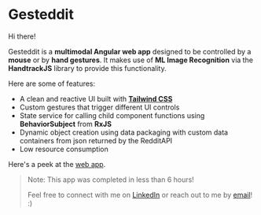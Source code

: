 # Gesteddit
Hi there!

Gesteddit is a **multimodal Angular web app** designed to be controlled by a **mouse** or by **hand gestures**. It makes use of **ML Image Recognition** via the **HandtrackJS** library to provide this functionality.

Here are some of features:

- A clean and reactive UI built with [**Tailwind CSS**](https://tailwindcss.com/)
- Custom gestures that trigger different UI controls
- State service for calling child component functions using **BehaviorSubject** from **RxJS**
- Dynamic object creation using data packaging with custom data containers from json returned by the RedditAPI
- Low resource consumption

Here's a peek at the [web app](https://youtu.be/6JZUj1elT1M).

>Note: This app was completed in less than 6 hours!
>
>Feel free to connect with me on [LinkedIn](https://linkedin/in/crsherry) or reach out to me by [email](mailto:hello@cameronsherry.com)!  :)
